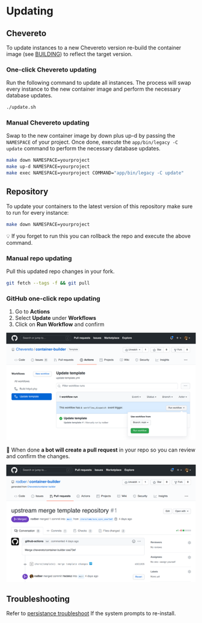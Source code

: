 # Updating

## Chevereto

To update instances to a new Chevereto version re-build the container image (see [BUILDING](BUILDING.md)) to reflect the target version.

### One-click Chevereto updating

Run the following command to update all instances. The process will swap every instance to the new container image and perform the necessary database updates.

```sh
./update.sh
```

### Manual Chevereto updating

Swap to the new container image by down plus up-d by passing the `NAMESPACE` of your project. Once done, execute the `app/bin/legacy -C update` command to perform the necessary database updates.

```sh
make down NAMESPACE=yourproject
make up-d NAMESPACE=yourproject
make exec NAMESPACE=yourproject COMMAND="app/bin/legacy -C update"
```

## Repository

To update your containers to the latest version of this repository make sure to run for every instance:

```sh
make down NAMESPACE=yourproject
```

💡 If you forget to run this you can rollback the repo and execute the above command.

### Manual repo updating

Pull this updated repo changes in your fork.

```sh
git fetch --tags -f && git pull
```

### GitHub one-click repo updating

1. Go to **Actions**
2. Select **Update** under **Workflows**
3. Click on **Run Workflow** and confirm

![Update template](src/update.png)

🤖 When done **a bot will create a pull request** in your repo so you can review and confirm the changes.

![Update merge](src/update-merge.png)

## Troubleshooting

Refer to [persistance troubleshoot](PERSISTENT.md#no-persistence) If the system prompts to re-install.
